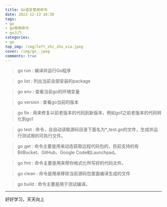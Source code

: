 ```yaml
---
title: Go语言常用命令
date: 2022-12-13 16:30
tags:
- go
- go常用命令
- go入门
categories:
- go
top_img: /img/left_zhi_zhu_xia.jpeg
cover: /img/go_.jpeg 
comments: true
---
```


> go run : 编译并运行Go程序

> go list : 列出当前全部安装的package

> go env : 查看当前go的环境变量

> go version : 查看go当前的版本

> go fix : 用来修复以前老版本的代码到新版本，例如go1之前老版本的代码转化到go1

> go test : 命令，会自动读取源码目录下面名为*_test.go的文件，生成并运行测试用的可执行文件。

> go get : 命令主要是用来动态获取远程代码包的，目前支持的有BitBucket、GitHub、Google Code和Launchpad。

> go fmt : 命令主要是用来帮你格式化所写好的代码文件。

> go clean : 命令是用来移除当前源码包里面编译生成的文件

> go build : 命令主要是用于测试编译。
---
好好学习，天天向上
